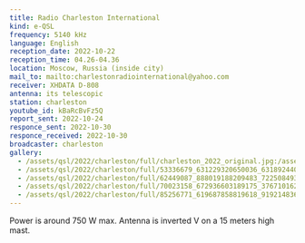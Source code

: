 ```yaml
---
title: Radio Charleston International
kind: e-QSL
frequency: 5140 kHz
language: English
reception_date: 2022-10-22
reception_time: 04.26-04.36
location: Moscow, Russia (inside city)
mail_to: mailto:charlestonradiointernational@yahoo.com
receiver: XHDATA D-808
antenna: its telescopic
station: charleston
youtube_id: kBaRcBvFz5Q
report_sent: 2022-10-24
responce_sent: 2022-10-30
responce_received: 2022-10-30
broadcaster: charleston
gallery:
  - /assets/qsl/2022/charleston/full/charleston_2022_original.jpg:/assets/qsl/2022/charleston/small/charleston_2022_original.jpg
  - /assets/qsl/2022/charleston/full/53336679_631229320650036_6318924403212025856_n.jpg:/assets/qsl/2022/charleston/full/53336679_631229320650036_6318924403212025856_n.jpg
  - /assets/qsl/2022/charleston/full/62449087_888019188209483_7225084939853627392_n.jpg:/assets/qsl/2022/charleston/full/62449087_888019188209483_7225084939853627392_n.jpg
  - /assets/qsl/2022/charleston/full/70023158_672936603189175_3767101620454686720_n.jpg:/assets/qsl/2022/charleston/full/70023158_672936603189175_3767101620454686720_n.jpg
  - /assets/qsl/2022/charleston/full/85256771_619687858819618_9192148367642198016_n.jpg:/assets/qsl/2022/charleston/full/85256771_619687858819618_9192148367642198016_n.jpg
---
```


Power is around 750 W max. Antenna is inverted V on a 15 meters high mast.
